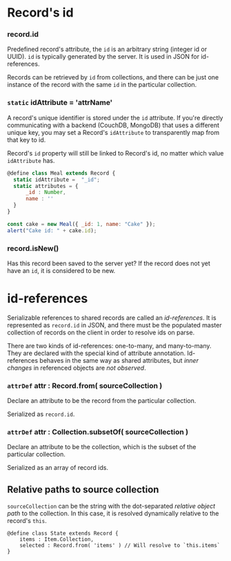 # Record's id

### record.id

Predefined record's attribute, the `id` is an arbitrary string (integer id or UUID).
`id` is typically generated by the server. It is used in JSON for id-references.

Records can be retrieved by `id` from collections, and there can be just one instance
of the record with the same `id` in the particular collection.

### `static` idAttribute = 'attrName'

A record's unique identifier is stored under the `id` attribute.
If you're directly communicating with a backend (CouchDB, MongoDB) that uses a different unique key, 
you may set a Record's `idAttribute` to transparently map from that key to id.

Record's `id` property will still be linked to Record's id, no matter which value `idAttribute` has.

```javascript
@define class Meal extends Record {
  static idAttribute =  "_id";
  static attributes = {
      _id : Number,
      name : ''
  }
}

const cake = new Meal({ _id: 1, name: "Cake" });
alert("Cake id: " + cake.id);
```

### record.isNew()

Has this record been saved to the server yet? If the record does not yet have an `id`, it is considered to be new.

# id-references

Serializable references to shared records are called an _id-references_. It is represented as `record.id` in JSON,
and there must be the populated master collection of records on the client in order to resolve ids on parse.

There are two kinds of id-references: one-to-many, and many-to-many. They are declared with the special kind of attribute annotation. 
Id-references behaves in the same way as shared attributes, but _inner changes_ in referenced objects are _not observed_.

### `attrDef` attr : Record.from( sourceCollection )

Declare an attribute to be the record from the particular collection.

Serialized as `record.id`.

### `attrDef` attr : Collection.subsetOf( sourceCollection )

Declare an attribute to be the collection, which is the subset of the particular collection.

Serialized as an array of record ids.

## Relative paths to source collection

`sourceCollection` can be the string with the dot-separated _relative object path_ to the collection.
In this case, it is resolved dynamically relative to the record's `this`.

    @define class State extends Record {
        items : Item.Collection,
        selected : Record.from( 'items' ) // Will resolve to `this.items` 
    }

